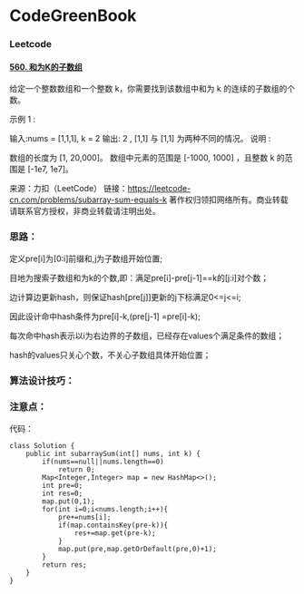 # CodeGreenBook

### Leetcode

#### [560. 和为K的子数组](https://leetcode-cn.com/problems/subarray-sum-equals-k/)

给定一个整数数组和一个整数 k，你需要找到该数组中和为 k 的连续的子数组的个数。

示例 1 :

输入:nums = [1,1,1], k = 2
输出: 2 , [1,1] 与 [1,1] 为两种不同的情况。
说明 :

数组的长度为 [1, 20,000]。
数组中元素的范围是 [-1000, 1000] ，且整数 k 的范围是 [-1e7, 1e7]。

来源：力扣（LeetCode）
链接：https://leetcode-cn.com/problems/subarray-sum-equals-k
著作权归领扣网络所有。商业转载请联系官方授权，非商业转载请注明出处。

### 思路：

定义pre[i]为[0:i]前缀和,j为子数组开始位置;

目地为搜索子数组和为k的个数,即：满足pre[i]-pre[j-1]==k的[j:i]对个数；

边计算边更新hash，则保证hash[pre[j]]更新的j下标满足0<=j<=i;

因此设计命中hash条件为pre[i]-k,(pre[j-1] =pre[i]-k);

每次命中hash表示以i为右边界的子数组，已经存在values个满足条件的数组；

hash的values只关心个数，不关心子数组具体开始位置；

### 算法设计技巧：



### 注意点：



代码：

```
class Solution {
    public int subarraySum(int[] nums, int k) {
        if(nums==null||nums.length==0)
            return 0;
        Map<Integer,Integer> map = new HashMap<>();
        int pre=0;
        int res=0;
        map.put(0,1);
        for(int i=0;i<nums.length;i++){
            pre+=nums[i];
            if(map.containsKey(pre-k)){
                res+=map.get(pre-k);
            }
            map.put(pre,map.getOrDefault(pre,0)+1);
        }
        return res;
    }
}

```







